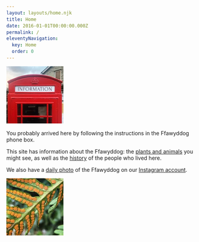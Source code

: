 ```yaml
---
layout: layouts/home.njk
title: Home
date: 2016-01-01T00:00:00.000Z
permalink: /
eleventyNavigation:
  key: Home
  order: 0
---
```

![Ffawyddog Phone Box](/static/img/b8056143-c5d5-4527-a6f0-07f08c911e35.jpg)

You probably arrived here by following the instructions in the Ffawyddog phone box.

This site has information about the Ffawyddog: the [plants and animals](/nature/index.html) you might see, as well as the [history](/history/index.html) of the people who lived here.

We also have a [daily photo](/photos/index.html) of the Ffawyddog on our [Instagram account](https://www.instagram.com/ffawyddog_phone_box/).

![Fern spores](/static/img/ba1a5d47-d7b9-42ae-bd48-c907c5947f74.jpg)